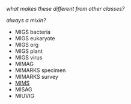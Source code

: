 _what makes these different from other classes?_

_always a mixin?_

* MIGS bacteria
* MIGS eukaryote
* MIGS org
* MIGS plant
* MIGS virus
* MIMAG
* MIMARKS specimen
* MIMARKS survey
* [MIMS](MIMS.md)
* MISAG
* MIUVIG
